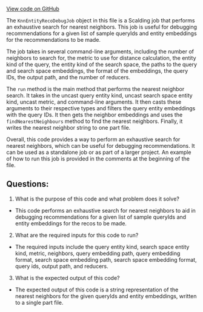 [View code on GitHub](https://github.com/misbahsy/the-algorithm/ann/src/main/scala/com/twitter/ann/scalding/offline/KnnEntityRecoDebugJob.scala)

The `KnnEntityRecoDebugJob` object in this file is a Scalding job that performs an exhaustive search for nearest neighbors. This job is useful for debugging recommendations for a given list of sample queryIds and entity embeddings for the recommendations to be made. 

The job takes in several command-line arguments, including the number of neighbors to search for, the metric to use for distance calculation, the entity kind of the query, the entity kind of the search space, the paths to the query and search space embeddings, the format of the embeddings, the query IDs, the output path, and the number of reducers. 

The `run` method is the main method that performs the nearest neighbor search. It takes in the uncast query entity kind, uncast search space entity kind, uncast metric, and command-line arguments. It then casts these arguments to their respective types and filters the query entity embeddings with the query IDs. It then gets the neighbor embeddings and uses the `findNearestNeighbours` method to find the nearest neighbors. Finally, it writes the nearest neighbor string to one part file. 

Overall, this code provides a way to perform an exhaustive search for nearest neighbors, which can be useful for debugging recommendations. It can be used as a standalone job or as part of a larger project. An example of how to run this job is provided in the comments at the beginning of the file.
## Questions: 
 1. What is the purpose of this code and what problem does it solve?
- This code performs an exhaustive search for nearest neighbors to aid in debugging recommendations for a given list of sample queryIds and entity embeddings for the recos to be made.
2. What are the required inputs for this code to run?
- The required inputs include the query entity kind, search space entity kind, metric, neighbors, query embedding path, query embedding format, search space embedding path, search space embedding format, query ids, output path, and reducers.
3. What is the expected output of this code?
- The expected output of this code is a string representation of the nearest neighbors for the given queryIds and entity embeddings, written to a single part file.